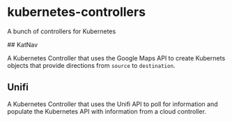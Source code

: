 # kubernetes-controllers

A bunch of controllers for Kubernetes

## KatNav

A Kubernetes Controller that uses the Google Maps API to create Kubernets objects that provide directions from `source` to `destination`.

## Unifi

A Kubernetes Controller that uses the Unifi API to poll for information and populate the Kubernetes API with information from a cloud controller.
